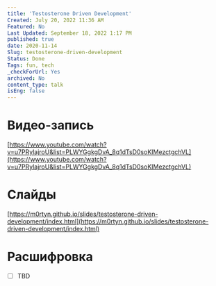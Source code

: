 ```yaml
---
title: 'Testosterone Driven Development'
Created: July 20, 2022 11:36 AM
Featured: No
Last Updated: September 18, 2022 1:17 PM
published: true
date: 2020-11-14
Slug: testosterone-driven-development
Status: Done
Tags: fun, tech
_checkForUrl: Yes
archived: No
content_type: talk
isEng: false
---
```


# Видео-запись

[https://www.youtube.com/watch?v=u7PRylajroU&list=PLWYGgkgDvA_8q1dTsD0soKIMezctgchVL](https://www.youtube.com/watch?v=u7PRylajroU&list=PLWYGgkgDvA_8q1dTsD0soKIMezctgchVL)

# Слайды

[https://m0rtyn.github.io/slides/testosterone-driven-development/index.html](https://m0rtyn.github.io/slides/testosterone-driven-development/index.html)

# Расшифровка

- [ ]  TBD